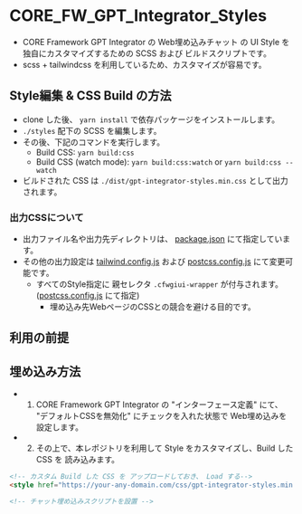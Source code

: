# CORE_FW_GPT_Integrator_Styles

- CORE Framework GPT Integrator の Web埋め込みチャット の UI Style を独自にカスタマイズするための SCSS および
  ビルドスクリプトです。
- scss + tailwindcss を利用しているため、カスタマイズが容易です。

## Style編集 & CSS Build の方法

- clone した後、 `yarn install` で依存パッケージをインストールします。
- `./styles` 配下の SCSS を編集します。
- その後、下記のコマンドを実行します。
  - Build CSS: `yarn build:css`
  - Build CSS (watch mode): `yarn build:css:watch` or `yarn build:css --watch`
- ビルドされた CSS は `./dist/gpt-integrator-styles.min.css` として出力されます。

### 出力CSSについて

- 出力ファイル名や出力先ディレクトリは、 [package.json](package.json) にて指定しています。
- その他の出力設定は [tailwind.config.js](tailwind.config.js) および [postcss.config.js](postcss.config.js) にて変更可能です。
  - すべてのStyle指定に 親セレクタ `.cfwgiui-wrapper` が付与されます。 ([postcss.config.js](postcss.config.js) にて指定)
    - 埋め込み先WebページのCSSとの競合を避ける目的です。

## 利用の前提

## 埋め込み方法

-
  1. CORE Framework GPT Integrator の "インターフェース定義" にて、 "デフォルトCSSを無効化" にチェックを入れた状態で
     Web埋め込みを設定します。
-
  2. その上で、本レポジトリを利用して Style をカスタマイズし、Build した CSS を 読み込みます。

```html
<!-- カスタム Build した CSS を アップロードしておき、 Load する-->
<style href="https://your-any-domain.com/css/gpt-integrator-styles.min.css" rel="stylesheet"></style>

<!-- チャット埋め込みスクリプトを設置 -->

```



